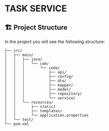 # TASK SERVICE

## 🏗️ Project Structure
In the project you will see the following structure:
```
├── src/
│   ├── main/
│   │   ├── java/
│   │   │   └── com/
│   │   │       └── code/
│   │   │           ├── api/
│   │   │           ├── config/
│   │   │           ├── dto/
│   │   │           ├── mapper/
│   │   │           ├── model/
│   │   │           ├── repository/
│   │   │           └── service/
│   │   └── resources/
│   │       ├── static/
│   │       ├── templates/
│   │       └── application.properties
│   └── test/
└── pom.xml
```
